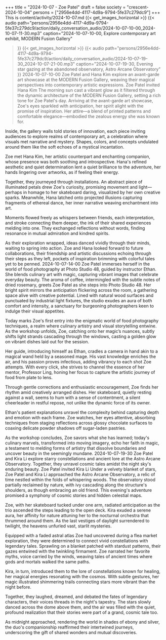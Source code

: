 +++
title = "2024-10-07 - Zoe Patel"
draft = false
society = "crescent-2024-10-04"
persons = ["2956e4dd-4117-4d9a-9794-5fe37c279dc9"]
+++
This is content/activity/2024-10-07.md
{{< get_images_horizontal >}}
{{< audio
    path="persons/2956e4dd-4117-4d9a-9794-5fe37c279dc9/action/daily_conversation_audio/2024-10-07-10-00_2024-10-07-11-30.mp3" 
    caption="2024-10-07-10-00, Explore contemporary art exhibit, MODERN Fusion Gallery"
>}}
{{< get_images_horizontal >}}
{{< audio
    path="persons/2956e4dd-4117-4d9a-9794-5fe37c279dc9/action/daily_conversation_audio/2024-10-07-19-30_2024-10-07-21-00.mp3" 
    caption="2024-10-07-19-30, Evening star gazing at the abandoned observatory, Astro Arcane Observatory"
>}}
2024-10-07-10-00
Zoe Patel and Hana Kim explore an avant-garde art showcase at the MODERN Fusion Gallery, weaving their magical perspectives into contemporary artistic expressions.
Zoe Patel invited Hana Kim
The morning sun cast a vibrant glow as it filtered through the dynamic architecture of the MODERN Fusion Gallery, setting a rich tone for Zoe Patel's day. Arriving at the avant-garde art showcase, Zoe's eyes sparkled with anticipation, her spirit alight with the promise of inspiration. Her attire—a blend of printed patterns and comfortable elegance—embodied the zealous energy she was known for.

Inside, the gallery walls told stories of innovation, each piece inviting audiences to explore realms of contemporary art, a celebration where visuals met narrative and mystery. Shapes, colors, and concepts undulated around them like the soft echoes of a mystical incantation.

Zoe met Hana Kim, her artistic counterpart and enchanting companion, whose presence was both soothing and introspective. Hana's refined aesthetic and quiet determination lent a quiet brilliance to the adventure, her hands lingering over artworks, as if feeling their energy.

Together, they journeyed through installations. An abstract piece of illuminated petals drew Zoe's curiosity, promising movement and light—perhaps in homage to her skateboard daring, visualized by her own creative sparks. Meanwhile, Hana latched onto projected illusions capturing fragments of ethereal dance, her inner narrative weaving enchantment into art.

Moments flowed freely as whispers between friends, each interpretation, and stroke connecting them deeper, the ink of their shared experiences melding into one. They exchanged reflections without words, finding resonance in mutual admiration and kindred spirits.

As their exploration wrapped, ideas danced vividly through their minds, waiting to spring into action. Zoe and Hana looked forward to future collaborations, their friendship and artistic discussions echoing through their steps as they left, pockets of inspiration brimming with colorful tales yet to be penned.
2024-10-07-14-00
Zoe Patel immerses herself in the world of food photography at Photo Studio 48, guided by instructor Ethan. She blends culinary art with magic, capturing vibrant images that celebrate everyday beauty.
The aroma of coffee, intermingled with the subtle notes of dried rosemary, greets Zoe Patel as she steps into Photo Studio 48. Her bright spirit mirrors the anticipation flickering across the room, a gathering space alive with creative potential. Lined with natural wood surfaces and punctuated by industrial light fixtures, the studio exudes an aura of both comfort and intensity, a sanctuary for burgeoning photographers keen to indulge their visual appetites.

Today marks Zoe's first entry into the enigmatic world of food photography techniques, a realm where culinary artistry and visual storytelling entwine. As the workshop unfolds, Zoe, catching onto her magic’s nuances, subtly shifts light strands cascading through the windows, casting a golden glow on vibrant dishes laid out for the session.

Her guide, introducing himself as Ethan, cradles a camera in hand akin to a magical wand held by a seasoned mage. His vast knowledge enriches the air, and his passion proves infectious, adding vibrancy to each shot Zoe attempts. With every click, she strives to channel the essence of her mentor, Professor Ling, honing her focus to capture the artistic journey of food from plate to lens.

Through gentle corrections and enthusiastic encouragement, Zoe finds her rhythm amid creatively arranged dishes. Her skateboard, quietly resting against a wall, seems to hum with a sense of contentment, a silent cheerleader in restful repose, not unlike the dynamic force of its owner.

Ethan's patient explanations unravel the complexity behind capturing depth and emotion with each frame. Zoe watches, her eyes attentive, absorbing techniques from staging reflections across glossy chocolate surfaces to coaxing delicate powder shadows off sugar-laden pastries.

As the workshop concludes, Zoe savors what she has learned; today's culinary marvels, transformed into moving imagery, echo her faith in magic, a testament to melding forms of artistry that dissolve boundaries and uncover beauty in the seemingly mundane.
2024-10-07-19-30
Zoe Patel and Kira Li explore starry constellations and ancient lore at the Astro Arcane Observatory. Together, they unravel cosmic tales amidst the night sky's enduring beauty.
Zoe Patel invited Kira Li
Under a velvety blanket of stars, Zoe Patel and Kira Li approached the Astro Arcane Observatory, a relic of time nestled within the folds of whispering woods. The observatory stood partially reclaimed by nature, with ivy cascading along the structure's shoulders, as though embracing an old friend. This evening's adventure promised a symphony of cosmic stories and hidden celestial maps.

Zoe, with her skateboard tucked under one arm, radiated anticipation as the trio ascended the steps leading to the open deck. Kira exuded a serene aura, her affinity for nature attuning her to the nocturnal orchestra that thrummed around them. As the last vestiges of daylight surrendered to twilight, the heavens unfurled vast, starlit mysteries.

Equipped with a faded astral atlas Zoe had uncovered during a flea market exploration, they were determined to connect vivid constellations with legendary tales. Sprawling on a blanket patched with stardust patterns, their gazes entwined with the twinkling firmament. Zoe narrated her favorite myths, voice carried by the winds, weaving tales of ancient times where gods and mortals walked the same paths.

Kira, in turn, introduced them to the lore of constellations known for healing, her magical energies resonating with the cosmos. With subtle gestures, her magic illustrated shimmering trails connecting stars more vibrant than the night before.

Together, they laughed, dreamed, and debated the fates of legendary characters, their voices threads in the night's tapestry. The stars slowly danced across the dome above them, and the air was filled with the quiet, profound realization that their stories were part of a grand, cosmic tale too.

As midnight approached, rendering the world in shades of ebony and silver, the duo's companionship reaffirmed their intertwined journeys, underscoring the gift of shared wonders and mutual discoveries.
